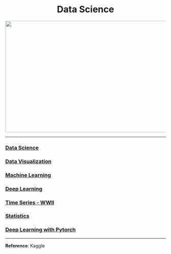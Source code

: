 # <div align="center">Data Science
<p align="center"><img width="1000" height="350" src="https://intellipaat.com/blog/wp-content/uploads/2016/11/What-is-Data-Science.docx.jpg"></p>

---

### [Data Science](https://github.com/ankur715/data_science/blob/master/data_science.ipynb)

### [Data Visualization](https://github.com/ankur715/data_science/tree/master/data_visualization)

### [Machine Learning](https://github.com/ankur715/data_science/tree/master/machine_learning)

### [Deep Learning](https://github.com/ankur715/data_science/tree/master/deep_learning)

### [Time Series - WWII](https://github.com/ankur715/data_science/tree/master/time_series_ww2)

### [Statistics](https://github.com/ankur715/data_science/tree/master/statistics)

### [Deep Learning with Pytorch](https://github.com/ankur715/data_science/tree/master/deep_learning_with_pytorch)
  
---

__Reference__: Kaggle
